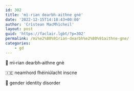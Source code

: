```yaml
---
id: 302
title: 'mì‑rian dearbh‑aithne gnè'
date: '2022-12-15T14:18:43+00:00'
author: 'Crìstean MacMhìcheil'
layout: post
guid: 'https://faclair.lgbt/?p=302'
permalink: /mi%e2%80%91rian-dearbh%e2%80%91aithne-gne/
categories:
    - gd
---
```


&#x1f3f4;&#xe0067;&#xe0062;&#xe0073;&#xe0063;&#xe0074;&#xe007f; mì‑rian dearbh‑aithne gnè

&#x1f1ee;&#x1f1ea; neamhord fhéiniúlacht inscne

&#x1f3f4;&#xe0067;&#xe0062;&#xe0065;&#xe006e;&#xe0067;&#xe007f; gender identity disorder